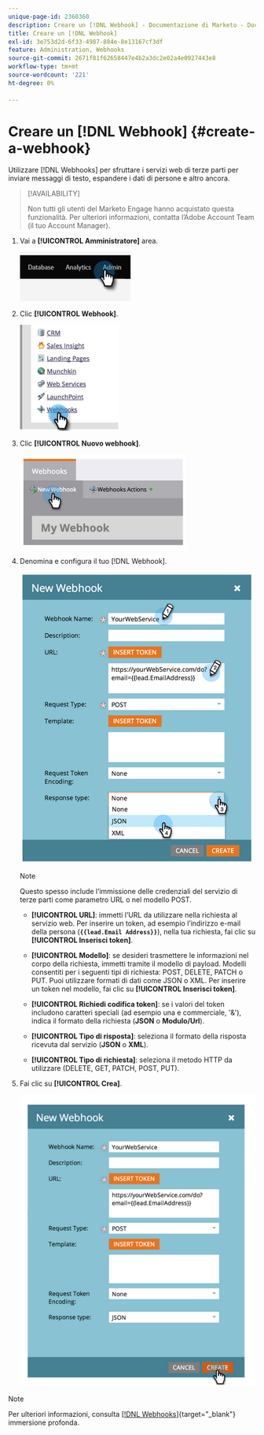 ```yaml
---
unique-page-id: 2360360
description: Creare un [!DNL Webhook] - Documentazione di Marketo - Documentazione del prodotto
title: Creare un [!DNL Webhook]
exl-id: 3e753d2d-6f33-4987-884e-8e13167cf3df
feature: Administration, Webhooks
source-git-commit: 2671f81f62658447e4b2a3dc2e02a4e0927443e8
workflow-type: tm+mt
source-wordcount: '221'
ht-degree: 0%

---
```


# Creare un [!DNL Webhook] {#create-a-webhook}

Utilizzare [!DNL Webhooks] per sfruttare i servizi web di terze parti per inviare messaggi di testo, espandere i dati di persone e altro ancora.

>[!AVAILABILITY]
>
>Non tutti gli utenti del Marketo Engage hanno acquistato questa funzionalità. Per ulteriori informazioni, contatta l’Adobe Account Team (il tuo Account Manager).

1. Vai a **[!UICONTROL Amministratore]** area.

   ![](assets/create-a-webhook-1.png)

1. Clic **[!UICONTROL Webhook]**.

   ![](assets/create-a-webhook-2.png)

1. Clic **[!UICONTROL Nuovo webhook]**.

   ![](assets/create-a-webhook-3.png)

1. Denomina e configura il tuo [!DNL Webhook].

   ![](assets/create-a-webhook-4.png)

   >[!NOTE]
   >
   >Questo spesso include l’immissione delle credenziali del servizio di terze parti come parametro URL o nel modello POST.

   * **[!UICONTROL URL]**: immetti l’URL da utilizzare nella richiesta al servizio web. Per inserire un token, ad esempio l’indirizzo e-mail della persona (**`{{lead.Email Address}}`**), nella tua richiesta, fai clic su **[!UICONTROL Inserisci token]**.

   * **[!UICONTROL Modello]**: se desideri trasmettere le informazioni nel corpo della richiesta, immetti tramite il modello di payload. Modelli consentiti per i seguenti tipi di richiesta: POST, DELETE, PATCH o PUT. Puoi utilizzare formati di dati come JSON o XML. Per inserire un token nel modello, fai clic su **[!UICONTROL Inserisci token]**.

   * **[!UICONTROL Richiedi codifica token]**: se i valori del token includono caratteri speciali (ad esempio una e commerciale, &#39;&amp;&#39;), indica il formato della richiesta (**JSON** o **Modulo/Url**).

   * **[!UICONTROL Tipo di risposta]**: seleziona il formato della risposta ricevuta dal servizio (**JSON** o **XML**).

   * **[!UICONTROL Tipo di richiesta]**: seleziona il metodo HTTP da utilizzare (DELETE, GET, PATCH, POST, PUT).

1. Fai clic su **[!UICONTROL Crea]**.

   ![](assets/create-a-webhook-5.png)

>[!NOTE]
>
>Per ulteriori informazioni, consulta [[!DNL Webhooks]](https://developers.marketo.com/documentation/webhooks/){target="_blank"} immersione profonda.
